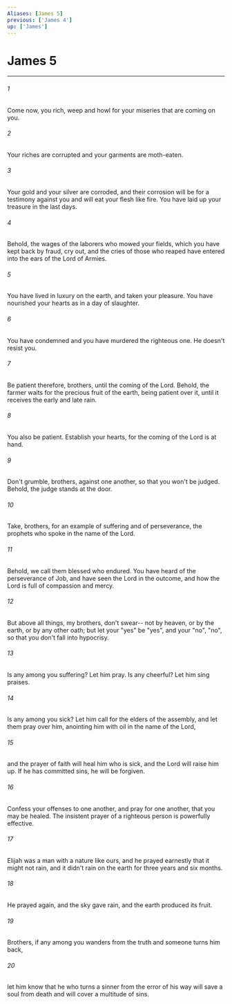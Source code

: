 ```yaml
---
Aliases: [James 5]
previous: ['James 4']
up: ['James']
---
```

# James 5
***





###### 1 

Come now, you rich, weep and howl for your miseries that are coming on you. 



###### 2 

Your riches are corrupted and your garments are moth-eaten. 



###### 3 

Your gold and your silver are corroded, and their corrosion will be for a testimony against you and will eat your flesh like fire. You have laid up your treasure in the last days. 



###### 4 

Behold, the wages of the laborers who mowed your fields, which you have kept back by fraud, cry out, and the cries of those who reaped have entered into the ears of the Lord of Armies. 



###### 5 

You have lived in luxury on the earth, and taken your pleasure. You have nourished your hearts as in a day of slaughter. 



###### 6 

You have condemned and you have murdered the righteous one. He doesn't resist you. 



###### 7 

Be patient therefore, brothers, until the coming of the Lord. Behold, the farmer waits for the precious fruit of the earth, being patient over it, until it receives the early and late rain. 



###### 8 

You also be patient. Establish your hearts, for the coming of the Lord is at hand. 



###### 9 

Don't grumble, brothers, against one another, so that you won't be judged. Behold, the judge stands at the door. 



###### 10 

Take, brothers, for an example of suffering and of perseverance, the prophets who spoke in the name of the Lord. 



###### 11 

Behold, we call them blessed who endured. You have heard of the perseverance of Job, and have seen the Lord in the outcome, and how the Lord is full of compassion and mercy. 



###### 12 

But above all things, my brothers, don't swear-- not by heaven, or by the earth, or by any other oath; but let your "yes" be "yes", and your "no", "no", so that you don't fall into hypocrisy. 



###### 13 

Is any among you suffering? Let him pray. Is any cheerful? Let him sing praises. 



###### 14 

Is any among you sick? Let him call for the elders of the assembly, and let them pray over him, anointing him with oil in the name of the Lord, 



###### 15 

and the prayer of faith will heal him who is sick, and the Lord will raise him up. If he has committed sins, he will be forgiven. 



###### 16 

Confess your offenses to one another, and pray for one another, that you may be healed. The insistent prayer of a righteous person is powerfully effective. 



###### 17 

Elijah was a man with a nature like ours, and he prayed earnestly that it might not rain, and it didn't rain on the earth for three years and six months. 



###### 18 

He prayed again, and the sky gave rain, and the earth produced its fruit. 



###### 19 

Brothers, if any among you wanders from the truth and someone turns him back, 



###### 20 

let him know that he who turns a sinner from the error of his way will save a soul from death and will cover a multitude of sins.
